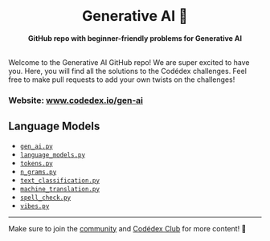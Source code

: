 <div align="center">
  <br>
  <h1>Generative AI 🤖</h1>
  <strong>GitHub repo with beginner-friendly problems for Generative AI</strong>
</div>
<br>

Welcome to the Generative AI GitHub repo! We are super excited to have you. Here, you will find all the solutions to the Codédex challenges. Feel free to make pull requests to add your own twists on the challenges!

### Website: www.codedex.io/gen-ai

## Language Models

- [`gen_ai.py`](https://github.com/codedex-io/ai-101/blob/main/01_gen_ai.py)
- [`language_models.py`](https://github.com/codedex-io/ai-101/blob/main/02_language_models.py)
- [`tokens.py`](https://github.com/codedex-io/ai-101/blob/main/03_tokens.py)
- [`n_grams.py`](https://github.com/codedex-io/ai-101/blob/main/04_n_grams.py)
- [`text_classification.py`](https://github.com/codedex-io/ai-101/blob/main/05_text_classification.py)
- [`machine_translation.py`](https://github.com/codedex-io/ai-101/blob/main/06_machine_translation.py)
- [`spell_check.py`](https://github.com/codedex-io/ai-101/blob/main/07_spell_check.py)
- [`vibes.py`](https://github.com/codedex-io/ai-101/blob/main/08_vibes.py)

---

Make sure to join the [community](https://www.codedex.io/community) and [Codédex Club](https://www.codedex.io/pricing) for more content! 💖
